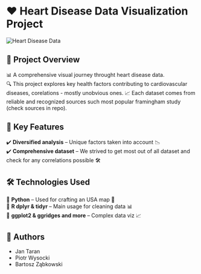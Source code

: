 # ❤️ Heart Disease Data Visualization Project  
![Heart Disease Data](https://github.com/user-attachments/assets/064d2675-98e4-4990-b918-fa786c24a1b3)  

## 📝 Project Overview  
📊 A comprehensive visual journey throught heart disease data.  
🔍 This project explores key health factors contributing to cardiovascular diseases, corelations - mostly unobvious ones. 
📈 Each dataset comes from reliable and recognized sources such most popular framingham study (check sources in repo). 

## 🚀 Key Features  
✔️ **Diversified analysis** – Unique factors taken into account 📉  
✔️ **Comprehensive dataset** – We strived to get most out of all dataset and check for any correlations possible 🛠️  

## 🛠️ Technologies Used 
🔹 **Python** – Used for crafting an USA map 🐍  
🔹 **R dplyr & tidyr** – Main usage for cleaning data 📊  
🔹 **ggplot2 & ggridges and more** – Complex data viz 📈   

## 📌 Authors

- Jan Taran 
- Piotr Wysocki
- Bartosz Ząbkowski



